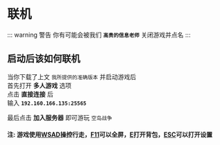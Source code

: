 # 联机

::: warning 警告
你有可能会被我们 **`高贵的信息老师`** 关闭游戏并点名
:::

## 启动后该如何联机

当你下载了上文 `我所提供的准确版本` 并启动游戏后<br>首先打开 **多人游戏** 选项<br>点击 **直接连接** 后<br>输入 **`192.160.166.135:25565`**

最后点击 **加入服务器** 即可游玩 `空岛战争`

#### 注: 游戏使用<u>WSAD</u>操控行走，<u>F11</u>可以全屏，<u>E</u>打开背包，<u>ESC</u>可以打开设置